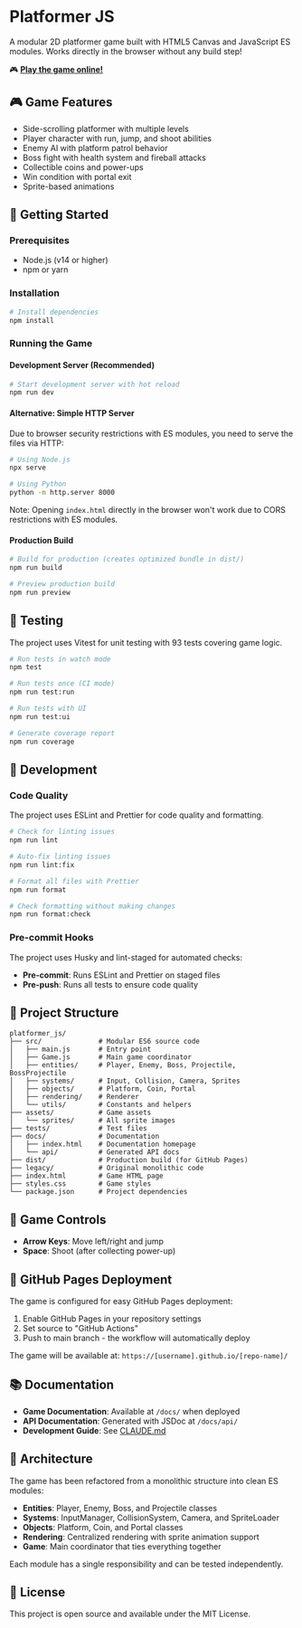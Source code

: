 # Platformer JS

A modular 2D platformer game built with HTML5 Canvas and JavaScript ES modules. Works directly in the browser without any build step!

🎮 **[Play the game online!](https://ephes.github.io/games/platformer/)**

## 🎮 Game Features

- Side-scrolling platformer with multiple levels
- Player character with run, jump, and shoot abilities
- Enemy AI with platform patrol behavior
- Boss fight with health system and fireball attacks
- Collectible coins and power-ups
- Win condition with portal exit
- Sprite-based animations

## 🚀 Getting Started

### Prerequisites

- Node.js (v14 or higher)
- npm or yarn

### Installation

```bash
# Install dependencies
npm install
```

### Running the Game

#### Development Server (Recommended)

```bash
# Start development server with hot reload
npm run dev
```

#### Alternative: Simple HTTP Server

Due to browser security restrictions with ES modules, you need to serve the files via HTTP:

```bash
# Using Node.js
npx serve

# Using Python
python -m http.server 8000
```

Note: Opening `index.html` directly in the browser won't work due to CORS restrictions with ES modules.

#### Production Build

```bash
# Build for production (creates optimized bundle in dist/)
npm run build

# Preview production build
npm run preview
```

## 🧪 Testing

The project uses Vitest for unit testing with 93 tests covering game logic.

```bash
# Run tests in watch mode
npm test

# Run tests once (CI mode)
npm run test:run

# Run tests with UI
npm run test:ui

# Generate coverage report
npm run coverage
```

## 🔧 Development

### Code Quality

The project uses ESLint and Prettier for code quality and formatting.

```bash
# Check for linting issues
npm run lint

# Auto-fix linting issues
npm run lint:fix

# Format all files with Prettier
npm run format

# Check formatting without making changes
npm run format:check
```

### Pre-commit Hooks

The project uses Husky and lint-staged for automated checks:

- **Pre-commit**: Runs ESLint and Prettier on staged files
- **Pre-push**: Runs all tests to ensure code quality

## 📁 Project Structure

```
platformer_js/
├── src/              # Modular ES6 source code
│   ├── main.js       # Entry point
│   ├── Game.js       # Main game coordinator
│   ├── entities/     # Player, Enemy, Boss, Projectile, BossProjectile
│   ├── systems/      # Input, Collision, Camera, Sprites
│   ├── objects/      # Platform, Coin, Portal
│   ├── rendering/    # Renderer
│   └── utils/        # Constants and helpers
├── assets/           # Game assets
│   └── sprites/      # All sprite images
├── tests/            # Test files
├── docs/             # Documentation
│   ├── index.html    # Documentation homepage
│   └── api/          # Generated API docs
├── dist/             # Production build (for GitHub Pages)
├── legacy/           # Original monolithic code
├── index.html        # Game HTML page
├── styles.css        # Game styles
└── package.json      # Project dependencies
```

## 🎯 Game Controls

- **Arrow Keys**: Move left/right and jump
- **Space**: Shoot (after collecting power-up)

## 🚀 GitHub Pages Deployment

The game is configured for easy GitHub Pages deployment:

1. Enable GitHub Pages in your repository settings
2. Set source to "GitHub Actions"
3. Push to main branch - the workflow will automatically deploy

The game will be available at: `https://[username].github.io/[repo-name]/`

## 📚 Documentation

- **Game Documentation**: Available at `/docs/` when deployed
- **API Documentation**: Generated with JSDoc at `/docs/api/`
- **Development Guide**: See [CLAUDE.md](./CLAUDE.md)

## 🔧 Architecture

The game has been refactored from a monolithic structure into clean ES modules:

- **Entities**: Player, Enemy, Boss, and Projectile classes
- **Systems**: InputManager, CollisionSystem, Camera, and SpriteLoader
- **Objects**: Platform, Coin, and Portal classes
- **Rendering**: Centralized rendering with sprite animation support
- **Game**: Main coordinator that ties everything together

Each module has a single responsibility and can be tested independently.

## 📝 License

This project is open source and available under the MIT License.
